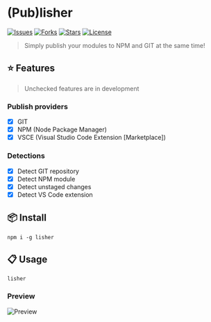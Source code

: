# (Pub)lisher

[![Issues](https://img.shields.io/github/issues/1337z/lisher.svg)]()
[![Forks](https://img.shields.io/github/forks/1337z/lisher.svg)](https://github.com/1337z/lisher/fork)
[![Stars](https://img.shields.io/github/stars/1337z/lisher.svg)](https://github.com/1337z/lisher/stargazers)
[![License](https://img.shields.io/github/license/1337z/lisher.svg)](LICENSE)
<!-- ![Tweet about lisher](https://img.shields.io/twitter/url/https/github.com/1337z/lisher.svg?style=social) -->

> Simply publish your modules to NPM and GIT at the same time!

## :star: Features

> Unchecked features are in development

### Publish providers

- [x] GIT
- [x] NPM (Node Package Manager)
- [x] VSCE (Visual Studio Code Extension [Marketplace])

### Detections

- [x] Detect GIT repository
- [x] Detect NPM module
- [x] Detect unstaged changes
- [x] Detect VS Code extension

## :package: Install

```command
npm i -g lisher
```

## :clipboard: Usage

```command
lisher
```

### Preview

![Preview](https://i.imgur.com/VBAh6Jb.gif)
